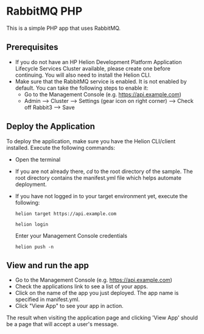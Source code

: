 # RabbitMQ PHP 

This is a simple PHP app that uses RabbitMQ. 

## Prerequisites
- If you do not have an HP Helion Development Platform Application Lifecycle 
  Services Cluster available, please create one before continuing. You will also
  need to install the Helion CLI.  
- Make sure that the RabbitMQ service is enabled. It is not enabled by default. 
  You can take the following steps to enable it:
    - Go to the Management Console (e.g. https://api.example.com)
    - Admin --> Cluster --> Settings (gear icon on right corner) --> Check off 
      Rabbit3 --> Save

## Deploy the Application

To deploy the application, make sure you have the Helion CLI/client installed. 
Execute the following commands:

- Open the terminal
- If you are not already there, *cd* to the root directory of the sample. The 
  root directory contains the manifest.yml file which helps automate deployment. 
- If you have not logged in to your target environment yet, execute the following:

    `helion target https://api.example.com`
    
    `helion login`
    
    Enter your Management Console credentials
    
    `helion push -n`

## View and run the app
- Go to the Management Console (e.g. https://api.example.com)
- Check the applications link to see a list of your apps.
- Click on the name of the app you just deployed. The app name is specified in 
  manifest.yml.
- Click "View App" to see your app in action.

The result when visiting the application page and clicking 'View App' should be
a page that will accept a user's message.
